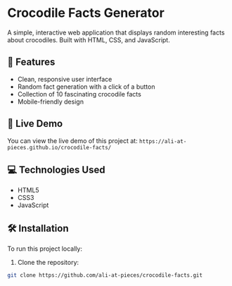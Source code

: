 # Crocodile Facts Generator

A simple, interactive web application that displays random interesting facts about crocodiles. Built with HTML, CSS, and JavaScript.

## 🎯 Features

- Clean, responsive user interface
- Random fact generation with a click of a button
- Collection of 10 fascinating crocodile facts
- Mobile-friendly design

## 🚀 Live Demo

You can view the live demo of this project at: `https://ali-at-pieces.github.io/crocodile-facts/`

## 💻 Technologies Used

- HTML5
- CSS3
- JavaScript

## 🛠️ Installation

To run this project locally:

1. Clone the repository:
```bash
git clone https://github.com/ali-at-pieces/crocodile-facts.git
